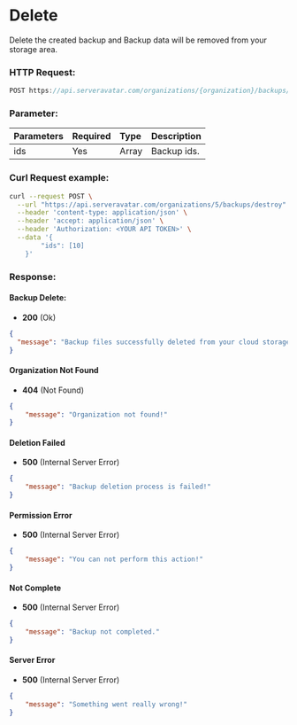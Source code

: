 # Delete

Delete the created backup and Backup data will be removed from your storage area.

### HTTP Request:
```js
POST https://api.serveravatar.com/organizations/{organization}/backups/destroy
```

### Parameter:

| Parameters     | Required | Type      | Description      |
|:------------- |:------------- |:--------------|:----------------- |
| ids | Yes | Array | Backup ids. |

### Curl Request example:

```sh
curl --request POST \
  --url "https://api.serveravatar.com/organizations/5/backups/destroy" \
  --header 'content-type: application/json' \
  --header 'accept: application/json' \
  --header 'Authorization: <YOUR API TOKEN>' \
  --data '{
        "ids": [10]
    }'
```

### Response:

#### Backup Delete:

- __200__ (Ok)

```json
{
  "message": "Backup files successfully deleted from your cloud storage provider."
}
```

#### Organization Not Found
- __404__ (Not Found)

```json
{
    "message": "Organization not found!"
}
```

#### Deletion Failed
- __500__ (Internal Server Error)

```json
{
    "message": "Backup deletion process is failed!"
}
```
#### Permission Error
- __500__ (Internal Server Error)

```json
{
    "message": "You can not perform this action!"
}
```
#### Not Complete
- __500__ (Internal Server Error)

```json
{
    "message": "Backup not completed."
}
```

#### Server Error
- __500__ (Internal Server Error)

```json
{
    "message": "Something went really wrong!"
}
```